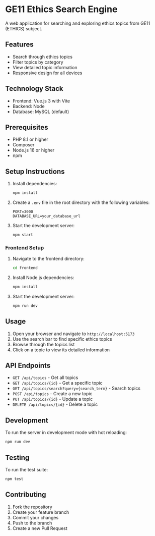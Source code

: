 # GE11 Ethics Search Engine

A web application for searching and exploring ethics topics from GE11 (ETHICS) subject.

## Features

- Search through ethics topics
- Filter topics by category
- View detailed topic information
- Responsive design for all devices

## Technology Stack

- Frontend: Vue.js 3 with Vite
- Backend: Node
- Database: MySQL (default)

## Prerequisites

- PHP 8.1 or higher
- Composer
- Node.js 16 or higher
- npm

## Setup Instructions

1. Install dependencies:
   ```bash
   npm install
   ```

2. Create a `.env` file in the root directory with the following variables:
   ```
   PORT=3000
   DATABASE_URL=your_database_url
   ```

3. Start the development server:
   ```bash
   npm start
   ```
### Frontend Setup

1. Navigate to the frontend directory:
   ```bash
   cd frontend
   ```

2. Install Node.js dependencies:
   ```bash
   npm install
   ```

3. Start the development server:
   ```bash
   npm run dev
   ```

## Usage

1. Open your browser and navigate to `http://localhost:5173`
2. Use the search bar to find specific ethics topics
3. Browse through the topics list
4. Click on a topic to view its detailed information

## API Endpoints

- `GET /api/topics` - Get all topics
- `GET /api/topics/{id}` - Get a specific topic
- `GET /api/topics/search?query={search_term}` - Search topics
- `POST /api/topics` - Create a new topic
- `PUT /api/topics/{id}` - Update a topic
- `DELETE /api/topics/{id}` - Delete a topic

## Development

To run the server in development mode with hot reloading:
```bash
npm run dev
```

## Testing

To run the test suite:
```bash
npm test
```

## Contributing

1. Fork the repository
2. Create your feature branch
3. Commit your changes
4. Push to the branch
5. Create a new Pull Request 

